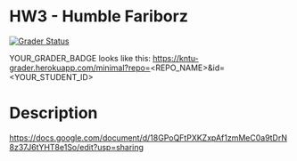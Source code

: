 # HW3 - Humble Fariborz


[![Grader Status](YOUR_GRADER_BADGE)](YOUR_GRADER_BADGE)

YOUR_GRADER_BADGE looks like this: https://kntu-grader.herokuapp.com/minimal?repo=<REPO_NAME>&id=<YOUR_STUDENT_ID>


# Description

https://docs.google.com/document/d/18GPoQFtPXKZxpAf1zmMeC0a9tDrN8z37J6tYHT8e1So/edit?usp=sharing

